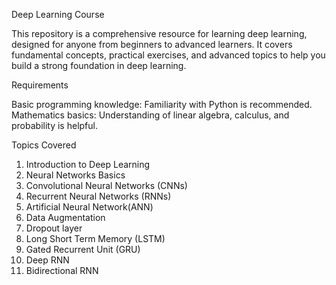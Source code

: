 Deep Learning Course 

This repository is a comprehensive resource for learning deep learning, designed for anyone from beginners to advanced learners. 
It covers fundamental concepts, practical exercises, and advanced topics to help you build a strong foundation in deep learning.

Requirements

Basic programming knowledge: Familiarity with Python is recommended.
Mathematics basics: Understanding of linear algebra, calculus, and probability is helpful.

Topics Covered

1. Introduction to Deep Learning
2. Neural Networks Basics
3. Convolutional Neural Networks (CNNs)
4. Recurrent Neural Networks (RNNs)
5. Artificial Neural Network(ANN)
6. Data Augmentation
7. Dropout layer 
8. Long Short Term Memory (LSTM)
9. Gated Recurrent Unit (GRU)
10. Deep RNN
11. Bidirectional RNN
